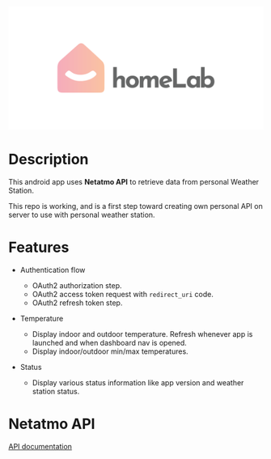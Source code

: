 ![homeLab_logo](app_logo.png)

# Description

This android app uses **Netatmo API** to retrieve data from personal Weather Station.

This repo is working, and is a first step toward creating own personal API on server to use with personal weather station.

# Features

- Authentication flow
  - OAuth2 authorization step.
  - OAuth2 access token request with `redirect_uri` code.
  - OAuth2 refresh token step.

- Temperature
  - Display indoor and outdoor temperature. Refresh whenever app is launched and when dashboard nav is opened.
  - Display indoor/outdoor min/max temperatures.

- Status
  - Display various status information like app version and weather station status.


# Netatmo API

[API documentation](https://dev.netatmo.com)
